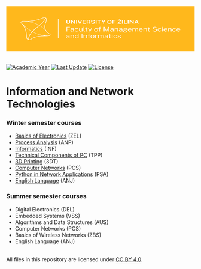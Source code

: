 <a href="https://www.fri.uniza.sk/" target="_blank">
  <img width="100%" height="120" src="https://raw.githubusercontent.com/bksivn/Hello/main/Logo_FRI_UNIZA_horizontalne_farebne_s_pozadim_s_ochrannou_zonou_EN.svg">
</a>

<br/>
<br/>

[![Academic Year](https://img.shields.io/static/v1?label=Academic%20Year&message=2021/2022&color=ffb81c&labelColor=002d72&style=flat-square)](#!)
[![Last Update](https://img.shields.io/github/last-commit/bksivn/gh_repo_08/AY_2021-2022?label=Last%20Update&color=ffb81c&labelColor=002d72&style=flat-square)](#!)
[![License](https://img.shields.io/static/v1?label=License&message=CC%20BY%204.0&color=ffb81c&labelColor=002d72&style=flat-square)](http://creativecommons.org/licenses/by/4.0/)


# Information and Network Technologies


### Winter semester courses

- [Basics of Electronics](./AY_2021-2022__01_Winter_Semester/01_ZEL_Basics_of_Electronics#basics-of-electronics-zel) (ZEL)
- [Process Analysis](./AY_2021-2022__01_Winter_Semester/02_ANP_Process_Analysis#process-analysis-anp) (ANP)
- [Informatics](./AY_2021-2022__01_Winter_Semester/03_INF_Informatics#informatics-inf) (INF)
- [Technical Components of PC](./AY_2021-2022__01_Winter_Semester/04_TPP_Technical_Components_of_PC#technical-components-of-pc-tpp) (TPP)
- [3D Printing](./AY_2021-2022__01_Winter_Semester/05_3DT_3D_Printing#3d-printing-3dt) (3DT)
- [Computer Networks](./AY_2021-2022__01_Winter_Semester/06_PCS_Computer_Networks#computer-networks-pcs) (PCS)
- [Python in Network Applications](./AY_2021-2022__01_Winter_Semester/07_PSA_Python_in_Network_Applications#python-in-network-applications-psa) (PSA)
- [English Language](./AY_2021-2022__01_Winter_Semester/08_ANJ_English_Language#english-language-anj) (ANJ)


### Summer semester courses

- Digital Electronics (DEL)
- Embedded Systems (VSS)
- Algorithms and Data Structures (AUS)
- Computer Networks (PCS)
- Basics of Wireless Networks (ZBS)
- English Language (ANJ)


<br/>All files in this repository are licensed under [CC BY 4.0](http://creativecommons.org/licenses/by/4.0/).
